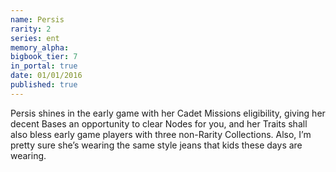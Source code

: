 ```yaml
---
name: Persis
rarity: 2
series: ent
memory_alpha:
bigbook_tier: 7
in_portal: true
date: 01/01/2016
published: true
---
```


Persis shines in the early game with her Cadet Missions eligibility, giving her decent Bases an opportunity to clear Nodes for you, and her Traits shall also bless early game players with three non-Rarity Collections. Also, I’m pretty sure she’s wearing the same style jeans that kids these days are wearing.

